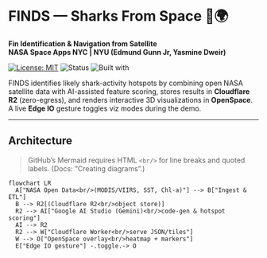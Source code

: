 # FINDS — Sharks From Space 🦈🌍

**Fin Identification & Navigation from Satellite**  
**NASA Space Apps NYC | NYU (Edmund Gunn Jr, Yasmine Dweir)**

[![License: MIT](https://img.shields.io/badge/License-MIT-green.svg)](LICENSE)
![Status](https://img.shields.io/badge/status-hackathon--prototype-blue)
![Built with](https://img.shields.io/badge/AI-Gemini%20%7C%20R2%20%7C%20OpenSpace%20%7C%20Edge%20IO-6f42c1)

FINDS identifies likely shark-activity hotspots by combining open NASA satellite data with AI-assisted feature scoring, stores results in **Cloudflare R2** (zero-egress), and renders interactive 3D visualizations in **OpenSpace**. A live **Edge IO** gesture toggles viz modes during the demo.

---

## Architecture

> GitHub’s Mermaid requires HTML `<br/>` for line breaks and quoted labels. (Docs: “Creating diagrams”.) 

```mermaid
flowchart LR
  A["NASA Open Data<br/>(MODIS/VIIRS, SST, Chl-a)"] --> B["Ingest & ETL"]
  B --> R2[(Cloudflare R2<br/>object store)]
  R2 --> AI["Google AI Studio (Gemini)<br/>code-gen & hotspot scoring"]
  AI --> R2
  R2 --> W["Cloudflare Worker<br/>serve JSON/tiles"]
  W --> O["OpenSpace overlay<br/>heatmap + markers"]
  E["Edge IO gesture"] -.toggle.-> O

